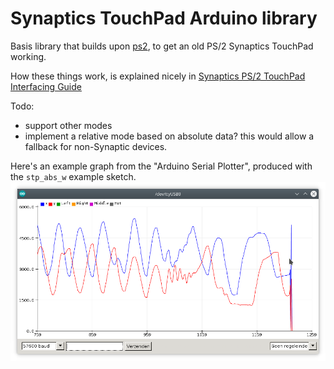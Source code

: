 # Synaptics TouchPad Arduino library

Basis library that builds upon [ps2](https://playground.arduino.cc/ComponentLib/Ps2mouse/), to get an old PS/2 Synaptics TouchPad working.

How these things work, is explained nicely in [Synaptics PS/2 TouchPad Interfacing Guide](http://blog.amigas.ru/wp-content/uploads/2014/03/touchpad_RevB.pdf)

Todo:
- support other modes
- implement a relative mode based on absolute data? this would allow a fallback for non-Synaptic devices.

Here's an example graph from the "Arduino Serial Plotter", produced with the `stp_abs_w` example sketch.
![stp_abs_w output](examples/stp_abs_w/stp_abs_w.png?raw=true)
